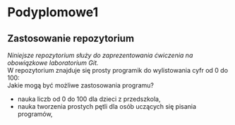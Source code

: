 # Podyplomowe1
## Zastosowanie repozytorium
*Niniejsze repozytorium służy do zaprezentowania ćwiczenia na obowiązkowe laboratorium Git.*  
W repozytorium znajduje się prosty programik do wylistowania cyfr od 0 do 100:  
Jakie mogą być możliwe zastosowania programu?
- nauka liczb od 0 do 100 dla dzieci z przedszkola,
- nauka tworzenia prostych pętli dla osób uczących się pisania programów,

